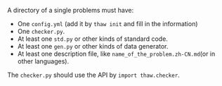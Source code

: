 A directory of a single problems must have:

- One `config.yml` (add it by `thaw init` and fill in the information)
- One `checker.py`.
- At least one `std.py` or other kinds of standard code.
- At least one `gen.py` or other kinds of data generator.
- At least one description file, like `name_of_the_problem.zh-CN.md`(or in other languages).

The `checker.py` should use the API by `import thaw.checker`.

